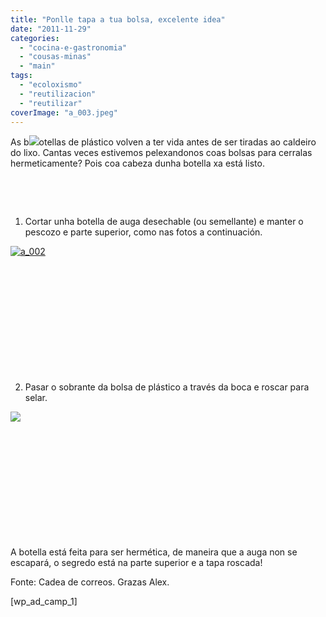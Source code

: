 ```yaml
---
title: "Ponlle tapa a tua bolsa, excelente idea"
date: "2011-11-29"
categories: 
  - "cocina-e-gastronomia"
  - "cousas-minas"
  - "main"
tags: 
  - "ecoloxismo"
  - "reutilizacion"
  - "reutilizar"
coverImage: "a_003.jpeg"
---
```


As b[![](images/a.jpeg)](http://belay.es/wp-content/uploads/2011/11/a.jpeg)otellas de plástico volven a ter vida antes de ser tiradas ao caldeiro do lixo. Cantas veces estivemos pelexandonos coas bolsas para cerralas hermeticamente? Pois coa cabeza dunha botella xa está listo.

 

 

1) Cortar unha botella de auga desechable (ou semellante) e manter o pescozo e parte superior, como nas fotos a continuación.

[![](images/a_002-300x200.jpg "a_002")](http://belay.es/wp-content/uploads/2011/11/a_002.jpeg)

 

 

 

 

 

 

2) Pasar o sobrante da bolsa de plástico a través da boca e roscar para selar.

[![](images/a_003-300x200.jpg)](http://belay.es/wp-content/uploads/2011/11/a_003.jpeg)

 

 

 

 

 

 

A botella está feita para ser hermética, de maneira que a auga non se escapará, o segredo está na parte superior e a tapa roscada!

Fonte: Cadea de correos. Grazas Alex.

\[wp\_ad\_camp\_1\]
